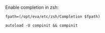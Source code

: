 Enable completion in zsh:

```shell
fpath=(/opt/eva/etc/zsh/Completion $fpath)

autoload -U compinit && compinit
```
